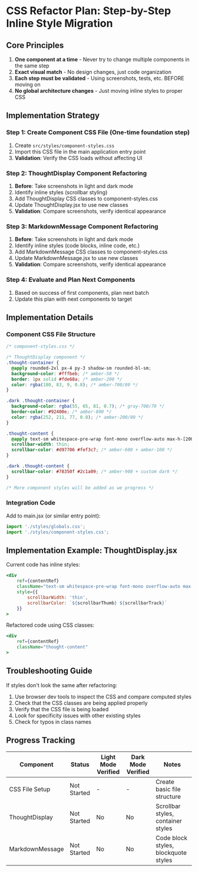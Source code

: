 # CSS Refactor Plan: Step-by-Step Inline Style Migration

## Core Principles

1. **One component at a time** - Never try to change multiple components in the same step
2. **Exact visual match** - No design changes, just code organization
3. **Each step must be validated** - Using screenshots, tests, etc. BEFORE moving on
4. **No global architecture changes** - Just moving inline styles to proper CSS

## Implementation Strategy

### Step 1: Create Component CSS File (One-time foundation step)

1. Create `src/styles/component-styles.css`
2. Import this CSS file in the main application entry point
3. **Validation**: Verify the CSS loads without affecting UI

### Step 2: ThoughtDisplay Component Refactoring

1. **Before**: Take screenshots in light and dark mode
2. Identify inline styles (scrollbar styling)
3. Add ThoughtDisplay CSS classes to component-styles.css
4. Update ThoughtDisplay.jsx to use new classes
5. **Validation**: Compare screenshots, verify identical appearance

### Step 3: MarkdownMessage Component Refactoring

1. **Before**: Take screenshots in light and dark mode
2. Identify inline styles (code blocks, inline code, etc.)
3. Add MarkdownMessage CSS classes to component-styles.css
4. Update MarkdownMessage.jsx to use new classes
5. **Validation**: Compare screenshots, verify identical appearance

### Step 4: Evaluate and Plan Next Components

1. Based on success of first components, plan next batch
2. Update this plan with next components to target

## Implementation Details

### Component CSS File Structure

```css
/* component-styles.css */

/* ThoughtDisplay component */
.thought-container {
  @apply rounded-2xl px-4 py-3 shadow-sm rounded-bl-sm;
  background-color: #fffbeb; /* amber-50 */
  border: 1px solid #fde68a; /* amber-200 */
  color: rgba(180, 83, 9, 0.8); /* amber-700/80 */
}

.dark .thought-container {
  background-color: rgba(55, 65, 81, 0.7); /* gray-700/70 */
  border-color: #92400e; /* amber-800 */
  color: rgba(252, 211, 77, 0.8); /* amber-200/80 */
}

.thought-content {
  @apply text-sm whitespace-pre-wrap font-mono overflow-auto max-h-[200px] min-h-[50px] flex-1;
  scrollbar-width: thin;
  scrollbar-color: #d97706 #fef3c7; /* amber-600 + amber-100 */
}

.dark .thought-content {
  scrollbar-color: #78350f #2c1a09; /* amber-900 + custom dark */
}

/* More component styles will be added as we progress */
```

### Integration Code

Add to main.jsx (or similar entry point):

```jsx
import './styles/globals.css';
import './styles/component-styles.css';
```

## Implementation Example: ThoughtDisplay.jsx

Current code has inline styles:
```jsx
<div
    ref={contentRef}
    className="text-sm whitespace-pre-wrap font-mono overflow-auto max-h-[200px] min-h-[50px] flex-1"
    style={{
        scrollbarWidth: 'thin',
        scrollbarColor: `${scrollbarThumb} ${scrollbarTrack}`
    }}
>
```

Refactored code using CSS classes:
```jsx
<div
    ref={contentRef}
    className="thought-content"
>
```

## Troubleshooting Guide

If styles don't look the same after refactoring:

1. Use browser dev tools to inspect the CSS and compare computed styles
2. Check that the CSS classes are being applied properly
3. Verify that the CSS file is being loaded
4. Look for specificity issues with other existing styles
5. Check for typos in class names

## Progress Tracking

| Component | Status | Light Mode Verified | Dark Mode Verified | Notes |
|-----------|--------|---------------------|-------------------|-------|
| CSS File Setup | Not Started | - | - | Create basic file structure |
| ThoughtDisplay | Not Started | No | No | Scrollbar styles, container styles |
| MarkdownMessage | Not Started | No | No | Code block styles, blockquote styles |